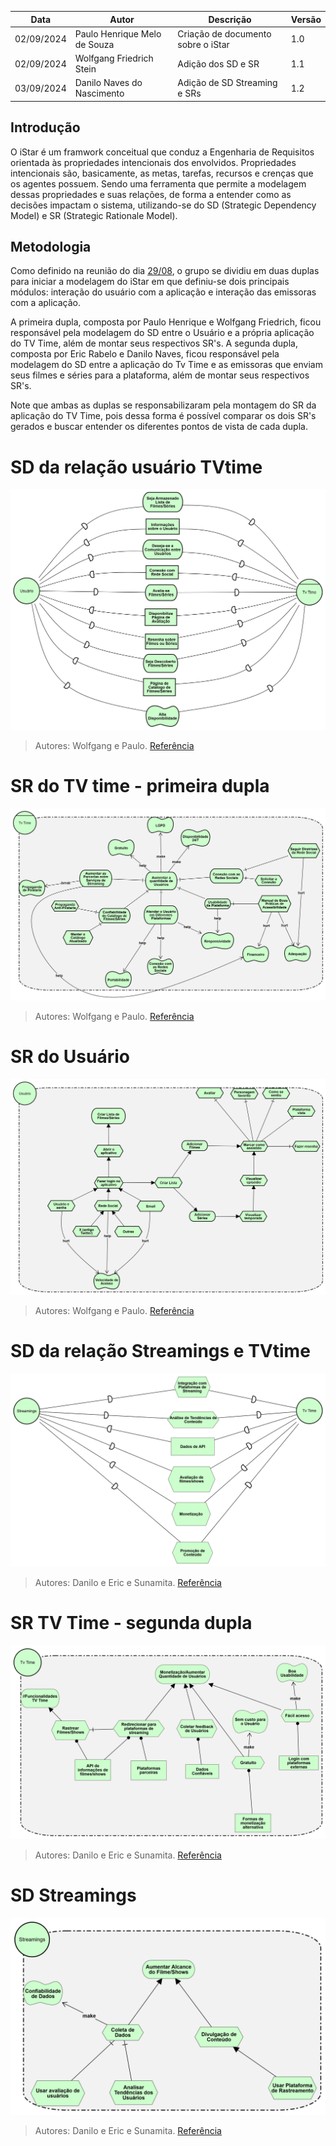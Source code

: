 | Data       | Autor         | Descrição                         | Versão  |
|------------|---------------|-----------------------------------|---------|
| 02/09/2024 |  Paulo Henrique Melo de Souza  | Criação de documento sobre o iStar | 1.0 |
| 02/09/2024 |  Wolfgang Friedrich Stein  | Adição dos SD e SR  | 1.1 |
| 03/09/2024 | Danilo Naves do Nascimento | Adição de SD Streaming e SRs | 1.2 |


## Introdução

O iStar é um framwork conceitual que conduz a Engenharia de Requisitos orientada às propriedades intencionais dos envolvidos. Propriedades intencionais são, basicamente, as metas, tarefas, recursos e crenças que os agentes possuem. Sendo uma ferramenta que permite a modelagem dessas propriedades e suas relações, de forma a entender como as decisões impactam o sistema, utilizando-se do SD (Strategic Dependency Model) e SR (Strategic Rationale Model). 

## Metodologia

Como definido na reunião do dia [29/08](../../Atas/reuniao_29_08.md), o grupo se dividiu em duas duplas para iniciar a modelagem do iStar em que definiu-se dois principais módulos: interação do usuário com a aplicação e interação das emissoras com a aplicação.

A primeira dupla, composta por Paulo Henrique e Wolfgang Friedrich, ficou responsável pela modelagem do SD entre o Usuário e a própria aplicação do TV Time, além de montar seus respectivos SR's. A segunda dupla, composta por Eric Rabelo e Danilo Naves, ficou responsável pela modelagem do SD entre a aplicação do Tv Time e as emissoras que enviam seus filmes e séries para a plataforma, além de montar seus respectivos SR's.

Note que ambas as duplas se responsabilizaram pela montagem do SR da aplicação do TV Time, pois dessa forma é possível comparar os dois SR's gerados e buscar entender os diferentes pontos de vista de cada dupla.

# SD da relação usuário TVtime

![SD do TVtime com o usuário](../../images/modelagem/iStar/SDUsuarioV1.png)

> Autores: Wolfgang e Paulo. [Referência](../../Atas/reuniao_29_08.md)


# SR do TV time - primeira dupla

![SR do TVtime](../../images/modelagem/iStar/SRTvTimeV1.png)

> Autores: Wolfgang e Paulo. [Referência](../../Atas/reuniao_29_08.md)


# SR do Usuário

![SR do usuário](../../images/modelagem/iStar/SRUsuarioV1.png)

> Autores: Wolfgang e Paulo. [Referência](../../Atas/reuniao_29_08.md)

# SD da relação Streamings e TVtime

![SD do TVtime](../../images/modelagem/iStar/SDStreamigsv1.png)

> Autores: Danilo e Eric e Sunamita. [Referência](../../Atas/reuniao_29_08.md)

# SR TV Time - segunda dupla

![SR do TVtime](../../images/modelagem/iStar/SRTvtimev1_s.png)

> Autores: Danilo e Eric e Sunamita. [Referência](../../Atas/reuniao_29_08.md)

# SD Streamings

![SR do TVtime](../../images/modelagem/iStar/SRstreamingv1.png)

> Autores: Danilo e Eric e Sunamita. [Referência](../../Atas/reuniao_29_08.md)








